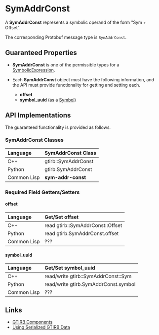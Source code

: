 SymAddrConst
====================

A **SymAddrConst** represents a symbolic operand of the form "Sym +
Offset".

The corresponding Protobuf message type is `SymAddrConst`.


Guaranteed Properties
---------------------

- **SymAddrConst** is one of the permissible types for a
  [SymbolicExpression](SymbolicExpression.md).

- Each **SymAddrConst** object must have the following information,
  and the API must provide functionality for getting and setting each.
  - **offset**
  - **symbol_uuid** (as a [Symbol](Symbol.md))



API Implementations
--------------------

The guaranteed functionality is provided as follows.

### SymAddrConst Classes

| Language    | SymAddrConst Class  |
|:------------|:--------------------|
| C++         | gtirb::SymAddrConst |
| Python      | gtirb.SymAddrConst  |
| Common Lisp | **sym-addr-const**  |



### Required Field Getters/Setters

#### offset

| Language    | Get/Set offset                    |
|:------------|:----------------------------------|
| C++         | read gtirb::SymAddrConst::Offset |
| Python      | read gtirb.SymAddrConst.offset   |
| Common Lisp | ???                               |




#### symbol_uuid

| Language    | Get/Set symbol_uuid                   |
|:------------|:--------------------------------------|
| C++         | read/write gtirb::SymAddrConst::Sym  |
| Python      | read/write gtirb.SymAddrConst.symbol |
| Common Lisp | ???                                   |


Links
--------------------

- [GTIRB Components](COMPONENTS.md)
- [Using Serialized GTIRB Data](../../PROTOBUF.md)
